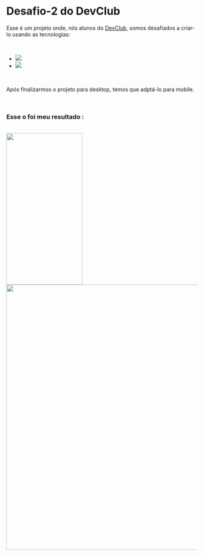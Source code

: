 <h1>Desafio-2 do DevClub</h1>
<p>Esse é um projeto onde, nós alunos do <a href="https://rodolfomori.com.br/devclub">DevClub</a>, somos desafiados a criar-lo usando as tecnologias:</p>
<br>
<ul>
  <li><img src="https://img.shields.io/badge/HTML5-E34F26?style=for-the-badge&logo=html5&logoColor=white"></li>
  <li><img src="https://img.shields.io/badge/CSS3-1572B6?style=for-the-badge&logo=css3&logoColor=white"></li>
</ul>
<br>
<p>Após finalizarmos o projeto para desktop, temos que adptá-lo para mobile.</p>
<br>
<h3> Esse o foi meu resultado :</h3>
<br>

<div display= inline-block>
<img src="https://github.com/lucaslevi2003/Desafio-2-DevClub/blob/master/assets/Mobile.jpeg" width= 200px height=400px>
</div>
<div display= inline-block>
<img src="https://github.com/lucaslevi2003/Desafio-2-DevClub/blob/master/assets/Desktop.jpeg" width= 700px>
</div>
